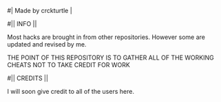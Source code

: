 #| Made by crckturtle |

#|| INFO ||

Most hacks are brought in from other repositories.
However some are updated and revised by me.

THE POINT OF THIS REPOSITORY IS TO GATHER ALL OF THE WORKING CHEATS NOT TO TAKE CREDIT FOR WORK

#|| CREDITS ||

I will soon give credit to all of the users here.
